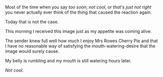 Most of the time when you say _too soon_, _not cool_, or _that's just not right_ you never actually ever think of the thing that caused the reaction again.

Today that is not the case.

This morning I received this image just as my appetite was coming alive.

The sender knew full well how much I enjoy Mrs Rowes Cherry Pie and that I have no reasonable way of satisfying the mouth-watering-desire that the image would surely cause.

My belly is rumbling and my mouth is still watering hours later.

_Not cool_. 
